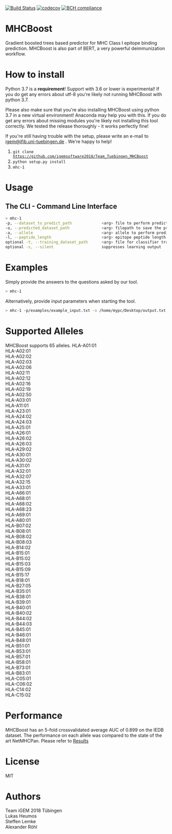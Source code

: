 [![Build Status](https://travis-ci.org/Zethson/MHC-1-Binding-Predictor-iGEM2018-Tuebingen.svg?branch=master)](https://travis-ci.org/Zethson/MHC-1-Binding-Predictor-iGEM2018-Tuebingen)
[![codecov](https://codecov.io/gh/Zethson/MHC-1-Binding-Predictor-iGEM2018-Tuebingen/branch/master/graph/badge.svg)](https://codecov.io/gh/Zethson/MHC-1-Binding-Predictor-iGEM2018-Tuebingen)
[![BCH compliance](https://bettercodehub.com/edge/badge/Zethson/MHC-1-Binding-Predictor-iGEM2018-Tuebingen?branch=development)](https://bettercodehub.com/)

# MHCBoost
Gradient boosted trees based predictor for MHC Class I epitope binding prediction. MHCBoost is also part of BERT, a very powerful deimmunization workflow.


How to install
=====
Python 3.7 is a <b>requirement</b>!
Support with 3.6 or lower is experimental! If you do get any errors about utf-8 you're likely not running MHCBoost with python 3.7.

Please also make sure that you're also installing MHCBoost using python 3.7 in a new virtual environment! Anaconda may help you with this. If you do get any errors about missing modules you're likely not installing this tool correctly. We tested the release thoroughly - it works perfectly fine!

If you're still having trouble with the setup, please write an e-mail to igem@ifib.uni-tuebingen.de  .
We're happy to help!


1. <code>git clone https://github.com/igemsoftware2018/Team_Tuebingen_MHCBoost</code>
2. <code>python setup.py install</code>
3. <code>mhc-1</code>

Usage
=====
## The CLI - Command Line Interface
```bash
> mhc-1
-p, --dataset_to_predict_path             <arg> file to perform prediction on OR peptide sequence
-o, --predicted_dataset_path              <arg> filepath to save the predicted output file to
-a, --allele                              <arg> allele to perform prediction on
-l, --peptide_length                      <arg> epitope peptide length - usually 9
optional -t, --training_dataset_path      <arg> file for classifier training
optional -s, --silent                     suppresses learning output

```

Examples
=====
Simply provide the answers to the questions asked by our tool.
```bash
> mhc-1 
```
Alternatively, provide input parameters when starting the tool.
```bash
> mhc-1 -p/examples/example_input.txt -o /home/mypc/Desktop/output.txt -a A*02:01 -l 9
```
Supported Alleles
=====
MHCBoost supports 65 alleles. 
HLA-A01:01    
HLA-A02:01    
HLA-A02:02    
HLA-A02:03    
HLA-A02:06    
HLA-A02:11    
HLA-A02:12    
HLA-A02:16    
HLA-A02:19    
HLA-A02:50    
HLA-A03:01    
HLA-A11:01    
HLA-A23:01    
HLA-A24:02    
HLA-A24:03    
HLA-A25:01    
HLA-A26:01    
HLA-A26:02    
HLA-A26:03    
HLA-A29:02    
HLA-A30:01    
HLA-A30:02    
HLA-A31:01    
HLA-A32:01    
HLA-A32:07    
HLA-A32:15    
HLA-A33:01    
HLA-A66:01    
HLA-A68:01    
HLA-A68:02    
HLA-A68:23    
HLA-A69:01    
HLA-A80:01    
HLA-B07:02    
HLA-B08:01    
HLA-B08:02    
HLA-B08:03    
HLA-B14:02    
HLA-B15:01    
HLA-B15:02    
HLA-B15:03    
HLA-B15:09    
HLA-B15:17    
HLA-B18:01    
HLA-B27:05    
HLA-B35:01    
HLA-B38:01    
HLA-B39:01    
HLA-B40:01    
HLA-B40:02    
HLA-B44:02    
HLA-B44:03    
HLA-B45:01    
HLA-B46:01    
HLA-B48:01    
HLA-B51:01    
HLA-B53:01    
HLA-B57:01    
HLA-B58:01    
HLA-B73:01    
HLA-B83:01    
HLA-C05:01    
HLA-C06:02    
HLA-C14:02    
HLA-C15:02    

Performance
=====
MHCBoost has an 5-fold crossvalidated average AUC of 0.899 on the IEDB dataset.
The performance on each allele was compared to the state of the art NetMHCPan. Please refer to [Results](https://github.com/Zethson/MHC-1-Binding-Predictor-iGEM2018-Tuebingen/blob/development/results/MHCBoost_vs_NetMHCPan.pdf)

License
=====
MIT

Authors
=====
Team iGEM 2018 Tübingen    
Lukas Heumos    
Steffen Lemke    
Alexander Röhl

